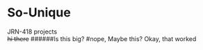 # So-Unique
JRN-418 projects
<br>~~hi there~~
######Is this big?
#nope, Maybe this? <Enter>Okay, that worked 
